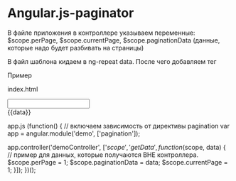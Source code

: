 # Angular.js-paginator
В файле приложения в контроллере указываем переменные:
$scope.perPage, $scope.currentPage, $scope.paginationData (данные, которые надо будет разбивать на страницы)

В файл шаблона кидаем в ng-repeat data. После чего добавляем тег <div pagination></div>

Пример

index.html
<body ng-app="demo">
<div ng-controller="demoController">
    <label>
        <input ng-model="perPage">
    </label>
    <div>{{data}}</div>
    <div pagination></div>
</div>
</body>

app.js
(function() {
  // включаем зависимость от директивы pagination
  var app = angular.module('demo', ['pagination']);

  app.controller('demoController', ['$scope', 'getData',  function ($scope, data) {
  // пример для данных, которые получаются ВНЕ контроллера.
    $scope.perPage = 1;
    $scope.paginationData = data;
    $scope.currentPage = 1;
  }]);
})();
